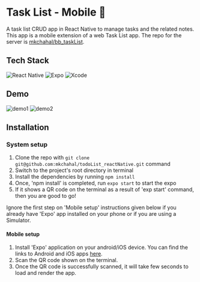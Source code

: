 # Task List - Mobile 📝

A task list CRUD app in React Native to manage tasks and the related notes. This app is a mobile extension of a web Task List app. The repo for the server is [mkchahal/bb_taskList](https://github.com/mkchahal/bb_taskList).

## Tech Stack
![React Native](https://img.shields.io/badge/react_native-%2320232a.svg?style=for-the-badge&logo=react&logoColor=%2361DAFB)
![Expo](https://img.shields.io/badge/expo-1C1E24?style=for-the-badge&logo=expo&logoColor=#D04A37)
![Xcode](https://img.shields.io/badge/Xcode-007ACC?style=for-the-badge&logo=Xcode&logoColor=white)

## Demo

![demo1](https://user-images.githubusercontent.com/99150991/188504585-bea84192-d6dd-421c-8e7a-c224e1df3873.png)
![demo2](https://user-images.githubusercontent.com/99150991/188504594-80132d7a-448d-483f-9512-197aeaabc1fa.png)

## Installation

### System setup
1. Clone the repo with `git clone git@github.com:mkchahal/todoList_reactNative.git` command
2. Switch to the project's root directory in terminal
3. Install the dependencies by running `npm install`
4. Once, 'npm install' is completed, run `expo start` to start the expo
5. If it shows a QR code on the terminal as a result of 'exp start' command, then you are good to go!

Ignore the first step on 'Mobile setup' instructions given below if you already have 'Expo' app installed on your phone or if you are using a Simulator.

#### Mobile setup
1. Install 'Expo' application on your android/iOS device. You can find the links to Android and iOS apps [here](https://expo.io/tools#client).
2. Scan the QR code shown on the terminal.
3. Once the QR code is successfully scanned, it will take few seconds to load and render the app.
